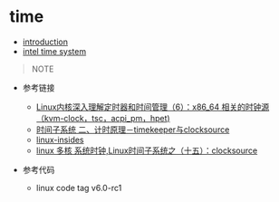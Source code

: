 # time
<!--
* [clock source](./clock_source.md)
* [clock event](./clock_source.md)
* [timer](./clock_source.md)
-->

* [introduction](./introduction.md)
* [intel time system](./intel_time_system.md)

> NOTE
* 参考链接
	* [Linux内核深入理解定时器和时间管理（6）：x86_64 相关的时钟源（kvm-clock，tsc，acpi_pm，hpet)](https://blog.csdn.net/Rong_Toa/article/details/115350561)
	* [时间子系统 二、计时原理－timekeeper与clocksource](https://rootw.github.io/2018/01/%E8%AE%A1%E6%97%B6/)
	* [linux-insides](https://0xax.gitbooks.io/linux-insides/content/Timers/)
	* [linux 多核 系统时钟,Linux时间子系统之（十五）：clocksource](http://www.wowotech.net/linux_kenrel/clocksource.html)


* 参考代码
	* linux code tag v6.0-rc1
